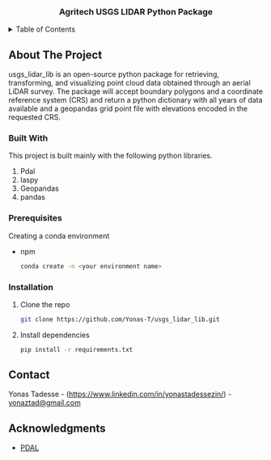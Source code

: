 <div id="top"></div>


<!-- PROJECT LOGO -->
<br />
<div align="center">
  

  <h3 align="center">Agritech USGS LIDAR Python Package</h3>

</div>


<!-- TABLE OF CONTENTS -->
<details>
  <summary>Table of Contents</summary>
  <ol>
    <li>
      <a href="#about-the-project">About The Project</a>
      <ul>
        <li><a href="#built-with">Built With</a></li>
      </ul>
    </li>
    <li>
      <a href="#getting-started">Getting Started</a>
      <ul>
        <li><a href="#prerequisites">Prerequisites</a></li>
        <li><a href="#installation">Installation</a></li>
      </ul>
    </li>
    <li><a href="#contact">Contact</a></li>
    <li><a href="#acknowledgments">Acknowledgments</a></li>
  </ol>
</details>



<!-- ABOUT THE PROJECT -->
## About The Project

usgs_lidar_lib is an open-source python package for retrieving, transforming, and visualizing point cloud data obtained through an aerial LiDAR survey. The package will accept boundary polygons and a coordinate reference system (CRS) and return a python dictionary with all years of data available and a geopandas grid point file with elevations encoded in the requested CRS. 


### Built With

This project is built mainly with the following python libraries.

1. Pdal
2. laspy
3. Geopandas
4. pandas


### Prerequisites

Creating a conda environment
* npm
  ```sh
  conda create -n <your environment name>
  ```

### Installation

1. Clone the repo
   ```sh
   git clone https://github.com/Yonas-T/usgs_lidar_lib.git
   ```
2. Install dependencies
   ```sh
   pip install -r requirements.txt
   ```


<!-- CONTACT -->
## Contact

Yonas Tadesse - (https://www.linkedin.com/in/yonastadessezin/) - yonaztad@gmail.com


<!-- ACKNOWLEDGMENTS -->
## Acknowledgments


* [PDAL](https://pdal.io/)
